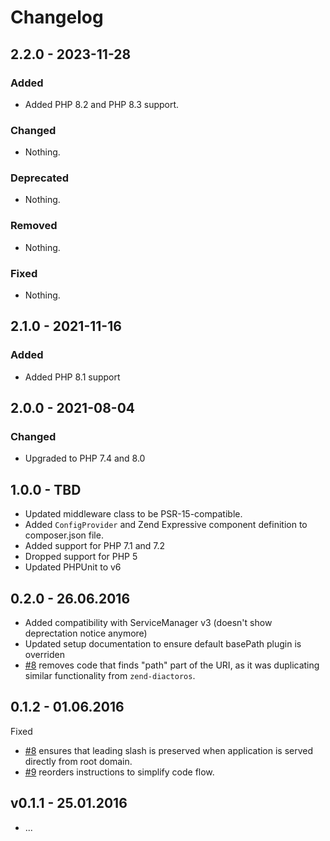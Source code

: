 # Changelog

## 2.2.0 - 2023-11-28

### Added

- Added PHP 8.2 and PHP 8.3 support.

### Changed

- Nothing.

### Deprecated

- Nothing.

### Removed

- Nothing.

### Fixed

- Nothing.

## 2.1.0 - 2021-11-16

### Added

- Added PHP 8.1 support

## 2.0.0 - 2021-08-04

### Changed

- Upgraded to PHP 7.4 and 8.0

## 1.0.0 - TBD
* Updated middleware class to be PSR-15-compatible.
* Added `ConfigProvider` and Zend Expressive component definition to composer.json file.
* Added support for PHP 7.1 and 7.2
* Dropped support for PHP 5
* Updated PHPUnit to v6

## 0.2.0 - 26.06.2016

* Added compatibility with ServiceManager v3 (doesn't show deprectation notice anymore)
* Updated setup documentation to ensure default basePath plugin is overriden
* [#8](https://github.com/mtymek/blast-base-url/pull/11) removes code that finds "path" part of the URI, as it was
duplicating similar functionality from `zend-diactoros`.

## 0.1.2 - 01.06.2016

Fixed

* [#8](https://github.com/mtymek/blast-base-url/pull/8) ensures that leading slash is preserved when application is served
  directly from root domain.
* [#9](https://github.com/mtymek/blast-base-url/pull/9) reorders instructions to simplify code flow.


## v0.1.1 - 25.01.2016

* ...
